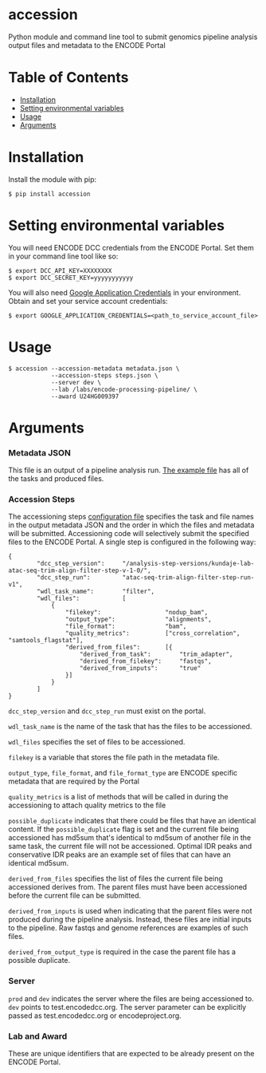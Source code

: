 # accession
Python module and command line tool to submit genomics pipeline analysis output files and metadata to the ENCODE Portal

Table of Contents
=================

  * [Installation](#installation)
  * [Setting environmental variables](#setting-environmental-variables)
  * [Usage](#usage)
  * [Arguments](#arguments)
  
# Installation
Install the module with pip:

    $ pip install accession
    
# Setting environmental variables
You will need ENCODE DCC credentials from the ENCODE Portal. Set them in your command line tool like so:

    $ export DCC_API_KEY=XXXXXXXX
    $ export DCC_SECRET_KEY=yyyyyyyyyyy
    
You will also need [Google Application Credentials](https://cloud.google.com/video-intelligence/docs/common/auth#set_up_a_service_account) in your environment. Obtain and set your service account credentials:

    $ export GOOGLE_APPLICATION_CREDENTIALS=<path_to_service_account_file>
    
# Usage

    $ accession --accession-metadata metadata.json \
                --accession-steps steps.json \
                --server dev \
                --lab /labs/encode-processing-pipeline/ \
                --award U24HG009397
                
# Arguments
### Metadata JSON
This file is an output of a pipeline analysis run. [The example file](https://github.com/ENCODE-DCC/accession/blob/master/tests/data/ENCSR609OHJ_metadata_2reps.json) has all of the tasks and produced files.
### Accession Steps
The accessioning steps [configuration file](https://github.com/ENCODE-DCC/accession/blob/master/tests/data/atac_input.json) specifies the task and file names in the output metadata JSON and the order in which the files and metadata will be submitted. Accessioning code will selectively submit the specified files to the ENCODE Portal. A single step is configured in the following way:

    {
            "dcc_step_version":     "/analysis-step-versions/kundaje-lab-atac-seq-trim-align-filter-step-v-1-0/",
            "dcc_step_run":         "atac-seq-trim-align-filter-step-run-v1",
            "wdl_task_name":        "filter",
            "wdl_files":            [
                {
                    "filekey":                  "nodup_bam",
                    "output_type":              "alignments",
                    "file_format":              "bam",
                    "quality_metrics":          ["cross_correlation", "samtools_flagstat"],
                    "derived_from_files":       [{
                        "derived_from_task":        "trim_adapter",
                        "derived_from_filekey":     "fastqs",
                        "derived_from_inputs":      "true"
                    }]
                }
            ]
    }

`dcc_step_version` and `dcc_step_run` must exist on the portal.

`wdl_task_name` is the name of the task that has the files to be accessioned.

`wdl_files` specifies the set of files to be accessioned.

`filekey` is a variable that stores the file path in the metadata file.

`output_type`, `file_format`, and `file_format_type` are ENCODE specific metadata that are required by the Portal

`quality_metrics` is a list of methods that will be called in during the accessioning to attach quality metrics to the file

`possible_duplicate` indicates that there could be files that have an identical content. If the `possible_duplicate` flag is set and the current file being accessioned has md5sum that's identical to md5sum of another file in the same task, the current file will not be accessioned. Optimal IDR peaks and conservative IDR peaks are an example set of files that can have an identical md5sum.

`derived_from_files` specifies the list of files the current file being accessioned derives from. The parent files must have been accessioned before the current file can be submitted. 

`derived_from_inputs` is used when indicating that the parent files were not produced during the pipeline analysis. Instead, these files are initial inputs to the pipeline. Raw fastqs and genome references are examples of such files.

`derived_from_output_type` is required in the case the parent file has a possible duplicate.

### Server
`prod` and `dev` indicates the server where the files are being accessioned to. `dev` points to test.encodedcc.org. The server parameter can be explicitly passed as test.encodedcc.org or encodeproject.org.

### Lab and Award
These are unique identifiers that are expected to be already present on the ENCODE Portal.


